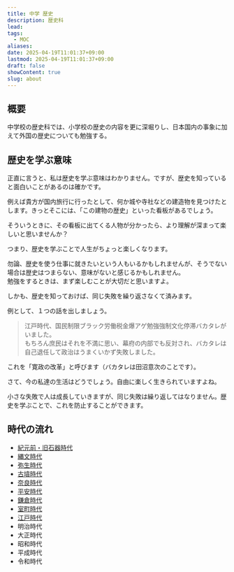 ```yaml
---
title: 中学 歴史
description: 歴史科
lead: 
tags:
  - MOC
aliases: 
date: 2025-04-19T11:01:37+09:00
lastmod: 2025-04-19T11:01:37+09:00
draft: false
showContent: true
slug: about
---
```

## 概要
中学校の歴史科では、小学校の歴史の内容を更に深堀りし、日本国内の事象に加えて外国の歴史についても勉強する。

## 歴史を学ぶ意味

正直に言うと、私は歴史を学ぶ意味はわかりません。ですが、歴史を知っていると面白いことがあるのは確かです。

例えば貴方が国内旅行に行ったとして、何か城や寺社などの建造物を見つけたとします。きっとそこには、「この建物の歴史」といった看板があるでしょう。

そういうときに、その看板に出てくる人物が分かったら、より理解が深まって楽しいと思いませんか？

つまり、歴史を学ぶことで人生がちょっと楽しくなります。

勿論、歴史を使う仕事に就きたいという人もいるかもしれませんが、そうでない場合は歴史はつまらない、意味がないと感じるかもしれません。  
勉強をするときは、まず楽しむことが大切だと思いますよ。

しかも、歴史を知っておけば、同じ失敗を繰り返さなくて済みます。

例として、１つの話を出しましょう。

> 江戸時代、国民制限ブラック労働税金爆アゲ勉強強制文化停滞バカタレがいました。  
> もちろん庶民はそれを不満に思い、幕府の内部でも反対され、バカタレは自己退任して政治はうまくいかず失敗しました。

これを「寛政の改革」と呼びます（バカタレは田沼意次のことです）。

さて、今の私達の生活はどうでしょう。自由に楽しく生きられていますよね。

小さな失敗で人は成長していきますが、同じ失敗は繰り返してはなりません。歴史を学ぶことで、これを防止することができます。

## 時代の流れ
- [紀元前・旧石器時代](bc/紀元前・旧石器時代.md)
- [縄文時代](joumon/縄文時代.md)
- [弥生時代](yayoi/弥生時代.md)
- [古墳時代](kofun/古墳時代.md)
- [奈良時代](nara/奈良時代.md)
- [平安時代](heian/平安時代.md)
- [鎌倉時代](kamakura/鎌倉時代.md)
- [室町時代](muromachi/室町時代.md)
- [江戸時代](edo/江戸時代.md)
- 明治時代
- 大正時代
- 昭和時代
- 平成時代
- 令和時代
